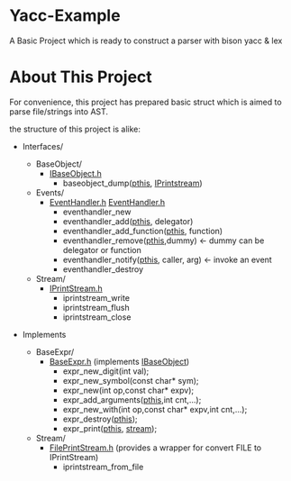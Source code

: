 Yacc-Example
==
A Basic Project which is ready to construct a parser with bison yacc & lex

About This Project
==
For convenience, this project has prepared basic struct which is aimed to parse file/strings into AST.

the structure of this project is alike:
 * Interfaces/
   * BaseObject/
     * [IBaseObject.h][IBaseObject.h]
       * baseobject_dump([pthis][IBaseObject.h], [IPrintstream][IPrintStream.h])
   * Events/
     * [EventHandler.h] [EventHandler.h]
       * eventhandler_new
       * eventhandler_add([pthis][EventHandler.h], delegator)
       * eventhandler_add_function([pthis][EventHandler.h], function)
       * eventhandler_remove([pthis][EventHandler.h],dummy) <- dummy can be delegator or function
       * eventhandler_notify([pthis][EventHandler.h], caller, arg) <- invoke an event
       * eventhandler_destroy
   * Stream/
     * [IPrintStream.h][IPrintStream.h]
       * iprintstream_write
       * iprintstream_flush
       * iprintstream_close
 * Implements
   * BaseExpr/
     * [BaseExpr.h][BaseExpr.h] (implements [IBaseObject][IBaseObject.h])
       * expr_new_digit(int val);
       * expr_new_symbol(const char* sym);
       * expr_new(int op,const char* expv);
       * expr_add_arguments([pthis][BaseExpr.h],int cnt,...);
       * expr_new_with(int op,const char* expv,int cnt,...);
       * expr_destroy([pthis][BaseExpr.h]);
       * expr_print([pthis][BaseExpr.h], [stream][IPrintStream.h]);
   * Stream/
     * [FilePrintStream.h][FilePrintStream.h] (provides a wrapper for convert FILE to IPrintStream)
       * iprintstream_from_file 
     
   [IBaseObject.h]: https://github.com/sunneo/yacc-example/blob/master/calc/include/Interfaces/BaseObject/IBaseObject.h
   [IPrintStream.h]: https://github.com/sunneo/yacc-example/blob/master/calc/include/Interfaces/Stream/IPrintStream.h
   [EventHandler.h]: https://github.com/sunneo/yacc-example/blob/master/calc/include/Interfaces/Events/EventHandler.h
   [BaseExpr.h]: https://github.com/sunneo/yacc-example/blob/master/calc/include/Implements/BaseExpr/BaseExpr.h
   [FilePrintStream.h]: https://github.com/sunneo/yacc-example/blob/master/calc/include/Implements/Stream/FilePrintStream.h

